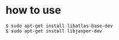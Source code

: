 # how to use

```
$ sudo apt-get install libatlas-base-dev
$ sudo apt-get install libjasper-dev
```
